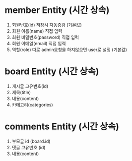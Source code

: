 # member Entity (시간 상속)
1. 회원번호(id)
    저장시 자동증감 (기본값)
2. 회원 이름(name)
   직접 입력 
3. 회원 비밀번호(password)
   직접 입력
4. 회원 이메일(email)
   직접 입력 
5. 역할(role)
   따로 admin요청을 하지않으면 user로 설정 (기본값)

# board Entity (시간 상속)
1. 게시글 고유번호(id)
2. 제목(title)
3. 내용(content)
4. 카테고리(categories)


# comments Entity (시간 상속)
1. 부모글 id (board.id)
2. 댓글 고유번호 (id)
3. 내용(content)




